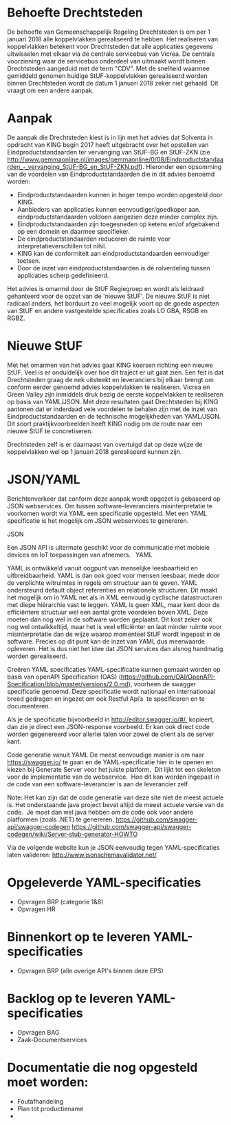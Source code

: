 # Behoefte Drechtsteden

De behoefte van Gemeenschappelijk Regeling Drechtsteden is om per 1 januari 2018
alle koppelvlakken gerealiseerd te hebben. Het realiseren van koppelvlakken
betekent voor Drechtsteden dat alle applicaties gegevens uitwisselen met elkaar
via de centrale servicebus van Vicrea. De centrale voorziening waar de
servicebus onderdeel van uitmaakt wordt binnen Drechtsteden aangeduid met de
term "CDV". Met de snelheid waarmee gemiddeld genomen huidige
StUF-koppelvlakken gerealiseerd worden binnen Drechtsteden wordt de datum 1
januari 2018 zeker niet gehaald. Dit vraagt om een andere aanpak.

# Aanpak

De aanpak die Drechtsteden kiest is in lijn met het advies dat Solventa in
opdracht van KING begin 2017 heeft uitgebracht over het opstellen van
Eindproductstandaarden ter vervanging van StUF-BG en StUF-ZKN (zie http://www.gemmaonline.nl/images/gemmaonline/0/08/Eindproductstandaarden_-_vervanging_StUF-BG_en_StUF-ZKN.pdf).
Hieronder een opsomming van de voordelen van Eindproductstandaarden die in dit
advies benoemd worden:

- Eindproductstandaarden kunnen in hoger tempo worden opgesteld door KING.
- Aanbieders van applicaties kunnen eenvoudiger/goedkoper aan. eindproductstandaarden
voldoen aangezien deze minder complex zijn.
- Eindproductstandaarden zijn toegesneden op ketens en/of afgebakend op een domein en daarmee
specifieker.
- De eindproductstandaarden reduceren de ruimte voor interpretatieverschillen tot
nihil.
- KING kan de conformiteit aan eindproductstandaarden eenvoudiger toetsen.
- Door de inzet van eindproductstandaarden is de rolverdeling tussen applicaties
scherp gedefinieerd. 

Het advies is omarmd door de StUF Regiegroep en wordt als 
leidraad gehanteerd voor de opzet van de 'nieuwe StUF'. De nieuwe StUF is niet
radicaal anders, het borduurt zo veel mogelijk voort op de goede aspecten van
StUF en andere vastgestelde specificaties zoals LO GBA, RSGB en RGBZ.

# Nieuwe StUF

Met het omarmen van het advies gaat KING koersen richting een nieuwe StUF. Veel is
er onduidelijk over hoe dit traject er uit gaat zien. Een feit is dat
Drechtsteden graag de nek uitsteekt en leveranciers bij elkaar brengt om
conform eerder genoemd advies koppelvlakken te realiseren. Vicrea en Green
Valley zijn inmiddels druk bezig de eerste koppelvlakken te realiseren op basis van YAML/JSON. Met
deze resultaten gaat Drechtsteden bij KING aantonen dat er inderdaad vele
voordelen te behalen zijn met de inzet van Eindproductstandaarden en de technische mogelijkheden van YAML/JSON. Dit soort
praktijkvoorbeelden heeft KING nodig om de route naar een nieuwe StUF te
concretiseren.

Drechtsteden zelf is er daarnaast van overtuigd dat op deze wijze de koppelvlakken wel op 1
januari 2018 gerealiseerd kunnen zijn.

# JSON/YAML

Berichtenverkeer dat conform deze aanpak
wordt opgezet is gebaseerd op JSON
webservices. Om tussen software-leveranciers misinterpretatie te voorkomen wordt
via YAML een specificatie
opgesteld. Met een YAML specificatie is het mogelijk om JSON webservices te
genereren.

JSON

Een JSON API is uitermate geschikt voor
de communicatie met mobiele devices en IoT toepassingen van afnemers. 
 
YAML

YAML is ontwikkeld vanuit oogpunt van menselijke leesbaarheid en uitbreidbaarheid. YAML is dan ook goed voor mensen
leesbaar, mede door de verplichte witruimtes in regels om structuur aan te
geven. YAML ondersteund default object referenties en relationele structuren.
Dit maakt het mogelijk om in YAML net als in XML eenvoudig cyclische
datastructuren met diepe hiërarchie vast te leggen. YAML is geen XML, maar kent
door de efficiëntere structuur wel een aantal grote voordelen boven XML. Deze
moeten dan nog wel in de software worden geplaatst. Dit kost zeker ook nog wel
ontwikkeltijd, maar het is veel efficiënter en laat minder ruimte voor
misinterpretatie dan de wijze waarop momenteel StUF wordt ingepast in de
software. Precies op dit punt kan de inzet van YAML dus meerwaarde opleveren.
Het is dus niet het idee dat JSON services dan alsnog handmatig worden
gerealiseerd.

Creëren YAML specificaties
YAML-specificatie kunnen gemaakt worden op basis
van openAPI Specification (OAS) (https://github.com/OAI/OpenAPI-Specification/blob/master/versions/2.0.md), voorheen de swagger specificatie genoemd. Deze
specificatie wordt nationaal en internationaal breed gedragen en ingezet om ook
Restful Api’s  te specificeren en te documenteren.

Als je de specificatie bijvoorbeeld in http://editor.swagger.io/#/  kopieert, dan zie je direct een JSON-response voorbeeld.
Er kan ook direct code worden gegenereerd voor allerlei talen voor zowel de
client als de server kant.

Code generatie vanuit YAML
De meest eenvoudige manier is om naar https://swagger.io/ te
gaan en de YAML-specificatie hier in te openen en kiezen bij Generate Server voor het juiste
platform.  Dit lijkt tot een skeleton voor de implementatie van de
webservice.  Hoe dit kan worden ingepast in de code van een
software-leverancier is aan de leverancier zelf.

Note:
Het kan zijn dat de code generatie van deze site niet de meest actuele is. Het
onderstaande java project bevat altijd de meest actuele versie van de
code.  Je moet dan wel java hebben om de code ook voor andere platformen
(zoals .NET) te genereren.
https://github.com/swagger-api/swagger-codegen 
https://github.com/swagger-api/swagger-codegen/wiki/Server-stub-generator-HOWTO 

Via de volgende website kun je JSON eenvoudig tegen YAML-specificaties laten
valideren: http://www.jsonschemavalidator.net/
 
# Opgeleverde YAML-specificaties
- Opvragen BRP (categorie 1&8)
- Opvragen HR 

# Binnenkort op te leveren YAML-specificaties
- Opvragen BRP (alle overige API's binnen deze EPS) 

# Backlog op te leveren YAML-specificaties
- Opvragen BAG
- Zaak-Documentservices

# Documentatie die nog opgesteld moet worden:
- Foutafhandeling
- Plan tot productiename
- 















